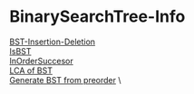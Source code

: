 # BinarySearchTree-Info 
[BST-Insertion-Deletion](https://github.com/mkeshav218/DSA/blob/master/src/binarysearchtree/BinarySearchTree.java) \
[IsBST](https://github.com/mkeshav218/DSA/blob/master/src/binarysearchtree/IsBST.java) \
[InOrderSuccesor](https://github.com/mkeshav218/DSA/blob/master/src/binarysearchtree/InOrderSuccesor.java) \
[LCA of BST](https://github.com/mkeshav218/DSA/blob/master/src/binarysearchtree/LCAofBST.java) \
[Generate BST from preorder](https://github.com/mkeshav218/DSA/blob/master/src/binarysearchtree/BSTFromPreOrder.java) \